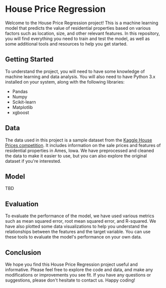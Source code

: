 # House Price Regression

Welcome to the House Price Regression project! This is a machine learning model that predicts the value of residential properties based on various factors such as location, size, and other relevant features. In this repository, you will find everything you need to train and test the model, as well as some additional tools and resources to help you get started.

## Getting Started

To understand the project, you will need to have some knowledge of machine learning and data analysis. You will also need to have Python 3.x installed on your system, along with the following libraries:

- Pandas
- Numpy
- Scikit-learn
- Matplotlib
- xgboost

## Data

The data used in this project is a sample dataset from the [Kaggle House Prices competition](https://www.kaggle.com/c/house-prices-advanced-regression-techniques). It includes information on the sale prices and features of residential properties in Ames, Iowa. We have preprocessed and cleaned the data to make it easier to use, but you can also explore the original dataset if you're interested.

## Model

TBD

## Evaluation

To evaluate the performance of the model, we have used various metrics such as mean squared error, root mean squared error, and R-squared. We have also plotted some data visualizations to help you understand the relationships between the features and the target variable. You can use these tools to evaluate the model's performance on your own data.

## Conclusion

We hope you find this House Price Regression project useful and informative. Please feel free to explore the code and data, and make any modifications or improvements you see fit. If you have any questions or suggestions, please don't hesitate to contact us. Happy coding!
